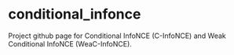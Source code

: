 # conditional_infonce

Project github page for Conditional InfoNCE (C-InfoNCE) and Weak Conditional InfoNCE (WeaC-InfoNCE).
